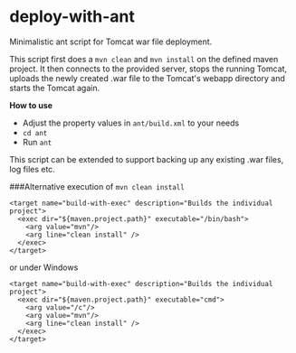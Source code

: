 # deploy-with-ant
Minimalistic ant script for Tomcat war file deployment. 

This script first does a ``mvn clean`` and ``mvn install`` on the defined maven project. It then connects to the provided server, stops the running Tomcat, uploads the newly created .war file to the Tomcat's webapp directory and starts the Tomcat again.


 **How to use**
* Adjust the property values in ``ant/build.xml`` to your needs
* ``cd ant``
* Run ``ant``


This script can be extended to support backing up any existing .war files, log files etc.

###Alternative execution of ``mvn clean install``
```
<target name="build-with-exec" description="Builds the individual project">
  <exec dir="${maven.project.path}" executable="/bin/bash">
    <arg value="mvn"/>
    <arg line="clean install" />
  </exec>
</target>
```
or under Windows
```
<target name="build-with-exec" description="Builds the individual project">
  <exec dir="${maven.project.path}" executable="cmd">
    <arg value="/c"/>
    <arg value="mvn"/>
    <arg line="clean install" />
  </exec>
</target>
```

